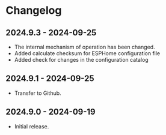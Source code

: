 # Changelog

## 2024.9.3 - 2024-09-25

- The internal mechanism of operation has been changed.
- Added calculate checksum for ESPHome configuration file
- Added check for changes in the configuration catalog

## 2024.9.1 - 2024-09-25

- Transfer to Github.

## 2024.9.0 - 2024-09-19

- Initial release.
